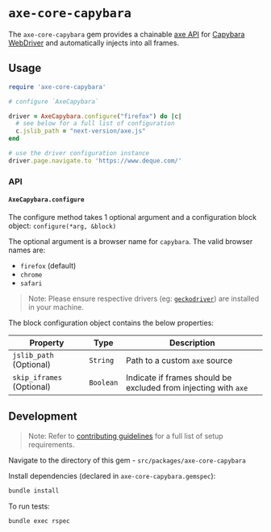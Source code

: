 # `axe-core-capybara`

The `axe-core-capybara` gem provides a chainable [axe API][] for [Capybara WebDriver][] and automatically injects into all frames.

## Usage

```rb
require 'axe-core-capybara'

# configure `AxeCapybara`

driver = AxeCapybara.configure("firefox") do |c|
  # see below for a full list of configuration 
  c.jslib_path = "next-version/axe.js"
end

# use the driver configuration instance
driver.page.navigate.to 'https://www.deque.com/'
```

### API 

#### `AxeCapybara.configure`

The configure method takes 1 optional argument and a configuration block object: `configure(*arg, &block)`

The optional argument is a browser name for `capybara`. The valid browser names are:
- `firefox` (default)
- `chrome` 
- `safari`

> Note: Please ensure respective drivers (eg: [`geckodriver`][]) are installed in your machine.

The block configuration object contains the below properties:

| Property | Type | Description |
|---|---|---|
| `jslib_path` (Optional) | `String` | Path to a custom `axe` source |
| `skip_iframes` (Optional) | `Boolean` | Indicate if frames should be excluded from injecting with `axe` |

## Development

> Note: Refer to [contributing guidelines](../../../CONTRIBUTING.md) for a full list of setup requirements.

Navigate to the directory of this gem - `src/packages/axe-core-capybara`

Install dependencies (declared in `axe-core-capybara.gemspec`):
```sh
bundle install
```

To run tests:
```
bundle exec rspec
```

[axe API]: https://github.com/dequelabs/axe-core/blob/develop/doc/API.md
[Capybara Webdriver]: https://github.com/teamcapybara/capybara/
[`geckodriver`]: https://github.com/mozilla/geckodriver/releases